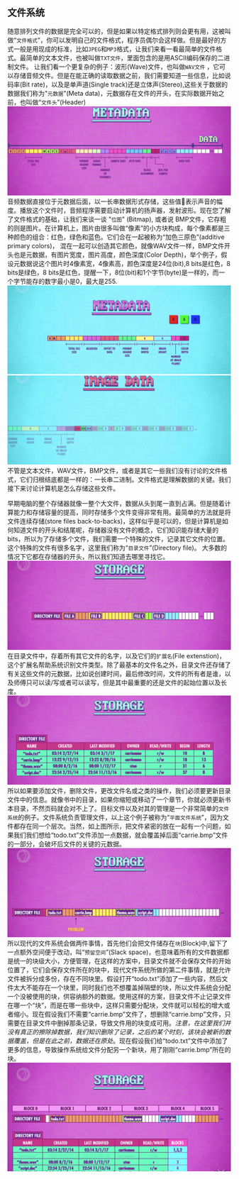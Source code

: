 ## 文件系统
随意排列文件的数据是完全可以的，但是如果以特定格式排列则会更有用，这被叫做“`文件格式`”，你可以发明自己的文件格式，程序员偶尔会这样做。但是最好的方式一般是用现成的标准，比如`JPEG`和`MP3`格式，让我们来看一看最简单的文件格式。最简单的文本文件，也被叫做`TXT文件`，里面包含的是用ASCII编码保存的二进制文件。
让我们看一个更复杂的例子：波形(Wave)文件，也叫做`WAV文件` ，它可以存储音频文件。但是在能正确的读取数据之前，我们需要知道一些信息，比如说码率(Bit rate)，以及是单声道(Single track)还是立体声(Stereo),这些关于数据的数据我们称为"`元数据`"(Meta data)，元数据存在文件的开头，在实际数据开始之前，也叫做“`文件头`”(Header) 
![](FileSystem/images/metadata.png)
音频数据直接位于元数据后面，以一长串数据形式存储，这些值📄表示声音的幅度。播放这个文件时，音频程序需要启动计算机的扬声器，发射波形。现在您了解了文件格式的基础，让我们来谈一谈 "`位图`" (Bitmap), 或者说 BMP文件，它存粗的则是图片。在计算机上，图片由很多叫做“像素”的小方块构成，每个像素都是三种颜色的组合：红色，绿色和蓝色。它们合在一起被称为“加色三原色”(additive primary colors)， 混在一起可以创造其它颜色，就像WAV文件一样，BMP文件开头也是元数据，有图片宽度，图片高度，颜色深度(Color Depth)，举个例子，假设元数据说这个图片时4像素宽，4像素高，颜色深度是24位(bit),8 bits是红色，8 bits是绿色，8 bits是红色，提醒一下，8位(bit)和1个字节(byte)是一样的，而一个字节能存的数字最小是0，最大是255.
![](FileSystem/images/BMPHeader.png)
![](FileSystem/images/BMPData.png)
不管是文本文件，WAV文件，BMP文件，或者是其它一些我们没有讨论的文件格式，它们归根结底都是一样的：一长串二进制。文件格式是理解数据的关键。我们接下来讨论计算机是怎么存储这些文件。

早期电脑的整个存储器就像一整个大文件，数据从头到尾一直到占满。但是随着计算能力和存储容量的提高，同时存储多个文件变得非常有用。最简单的方法就是将文件连续存储(store files back-to-backs)，这样似乎是可以的，但是计算机是如何知道文件的开头和结尾呢，存储器没有文件的概念，它们知识能存储大量的bits，所以为了存储多个文件，我们需要一个特殊的文件，记录其它文件的位置。这个特殊的文件有很多名字，这里我们称为“`目录文件`”(Directory file)。 大多数的情况下它都在存储器的开头，所以我们知道去哪里寻找它。
![](FileSystem/images/DirectoryFile.png)
在目录文件中，存着所有其它文件的名字，以及它们的`扩展名`(File extenstion)，这个扩展名帮助系统识别文件类型。除了最基本的文件名之外，目录文件还存储了有关这些文件的元数据，比如说创建时间，最后修改时间，文件的所有者是谁，以及师傅只可以读/写或者可以读写，但是其中最重要的还是文件的起始位置以及长度。
![](FileSystem/images/DirectoryFileMetadata.png)
所以如果要添加文件，删除文件，更改文件名或之类的操作，我们必须要更新目录文件中的信息。就像书中的目录，如果你缩短或移动了一个章节，你就必须更新书本目录，不然页码就会对不上了。目标文件以及对其的管理是一个非常简单的`文件系统`的例子。文件系统负责管理文件，以上这个例子被称为“`平面文件系统`”，因为文件都存在同一个层次。当然，如上图所示，把文件紧密的放在一起有一个问题，如果我们我们想给“todo.txt”文件添加一点数据，就会覆盖掉后面“carrie.bmp”文件的一部分，会破坏后文件的关键的元数据。
![](FileSystem/images/problem.png)
所以现代的文件系统会做两件事情，首先他们会把文件储存在`块`(Block)中,留下了一点额外空间便于改动，叫“`预留空间`”(Slack space)，也意味着所有的文件数据都是统一的块级大小，方便管理，在这样的方案中，目录文件就不会保存文件的开始位置了，它们会保存文件所在的块中，现代文件系统所做的第二件事情，就是允许文件被拆分成多份，存在不同块里。假设打开“todo.txt”添加了一些内容，然后文件太大不能存在一个块里，同时我们也不想覆盖掉隔壁的块，所以文件系统会分配一个没被使用的块，供容纳额外的数据。使用这样的方案，目录文件不止记录文件在哪一个“块”，而是在哪一些块中，这样只需要分配块，文件就可以轻松的增大或者缩小。现在假设我们不需要“carrie.bmp”文件了，想删除“carrie.bmp”文件，只需要在目录文件中删掉那条记录，导致文件用的块变成可用。*注意，在这里我们并没有真正的擦除掉数据，我们知识删除了记录，之后的某个时刻，该块会被新的数据覆盖，但是在此之前，数据还在原处*。现在假设我们给“todo.txt”文件中添加了更多的信息，导致操作系统给文件分配另一个新块，用了刚刚“carrie.bmp”所在的块。
![](FileSystem/images/fragmentation.png)





